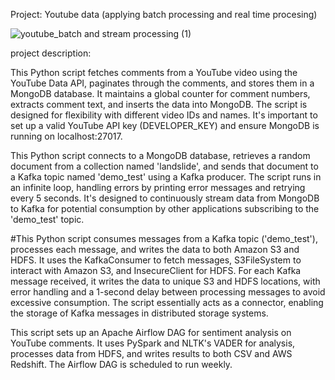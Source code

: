 Project: Youtube data (applying batch processing and real time procesing)



![youtube_batch and stream processing (1)](https://github.com/ajayyadav746000/youtube_api-stream-processing-and-batch-processing-/assets/47300982/8474ab3b-bd0d-481d-964e-d0a39d45a6cc)

project description:

This Python script fetches comments from a YouTube video using the YouTube Data API, paginates through the comments,
and stores them in a MongoDB database. It maintains a global counter for comment numbers, extracts comment text, and 
inserts the data into MongoDB. The script is designed for flexibility with different video IDs and names. 
It's important to set up a valid YouTube API key (DEVELOPER_KEY) and ensure MongoDB is running on localhost:27017.


This Python script connects to a MongoDB database, retrieves a random document from a collection named 'landslide', 
and sends that document to a Kafka topic named 'demo_test' using a Kafka producer. The script runs in an infinite loop,
handling errors by printing error messages and retrying every 5 seconds. 
It's designed to continuously stream data from MongoDB to Kafka for potential consumption by other applications subscribing 
to the 'demo_test' topic.


#This Python script consumes messages from a Kafka topic ('demo_test'), processes each message,
and writes the data to both Amazon S3 and HDFS. It uses the KafkaConsumer to fetch messages,
S3FileSystem to interact with Amazon S3, and InsecureClient for HDFS. For each Kafka message received,
it writes the data to unique S3 and HDFS locations, 
with error handling and a 1-second delay between processing messages to avoid excessive consumption. 
The script essentially acts as a connector, enabling the storage of Kafka messages in distributed storage systems.


This script sets up an Apache Airflow DAG for sentiment analysis on YouTube comments. 
It uses PySpark and NLTK's VADER for analysis, processes data from HDFS, and writes results to both CSV and AWS Redshift. 
The Airflow DAG is scheduled to run weekly.
